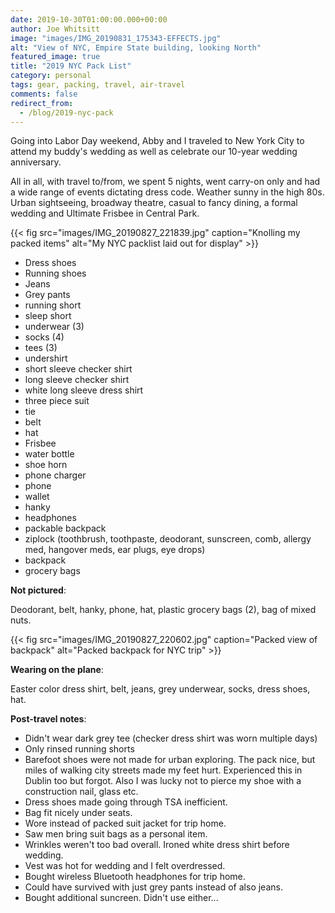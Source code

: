 ```yaml
---
date: 2019-10-30T01:00:00.000+00:00
author: Joe Whitsitt
image: "images/IMG_20190831_175343-EFFECTS.jpg"
alt: "View of NYC, Empire State building, looking North"
featured_image: true
title: "2019 NYC Pack List"
category: personal
tags: gear, packing, travel, air-travel
comments: false
redirect_from:
  - /blog/2019-nyc-pack
---
```

Going into Labor Day weekend, Abby and I traveled to New York City to attend my buddy's wedding as well as celebrate our 10-year wedding anniversary.

All in all, with travel to/from, we spent 5 nights, went carry-on only and had a wide range of events dictating dress code. Weather sunny in the high 80s. Urban sightseeing, broadway theatre, casual to fancy dining, a formal wedding and Ultimate Frisbee in Central Park.

{{< fig src="images/IMG_20190827_221839.jpg" caption="Knolling my packed items" alt="My NYC packlist laid out for display" >}}

* Dress shoes
* Running shoes
* Jeans
* Grey pants
* running short
* sleep short
* underwear (3)
* socks (4)
* tees (3)
* undershirt
* short sleeve checker shirt
* long sleeve checker shirt
* white long sleeve dress shirt
* three piece suit
* tie
* belt
* hat
* Frisbee
* water bottle
* shoe horn
* phone charger
* phone
* wallet
* hanky
* headphones
* packable backpack
* ziplock (toothbrush, toothpaste, deodorant, sunscreen, comb, allergy med, hangover meds, ear plugs, eye drops)
* backpack
* grocery bags

**Not pictured**:

Deodorant, belt, hanky, phone, hat, plastic grocery bags (2), bag of mixed nuts.

{{< fig src="images/IMG_20190827_220602.jpg" caption="Packed view of backpack" alt="Packed backpack for NYC trip" >}}

**Wearing on the plane**:

Easter color dress shirt, belt, jeans, grey underwear, socks, dress shoes, hat.

**Post-travel notes**:

* Didn't wear dark grey tee (checker dress shirt was worn multiple days)
* Only rinsed running shorts
* Barefoot shoes were not made for urban exploring. The pack nice, but miles of walking city streets made my feet hurt. Experienced this in Dublin too but forgot. Also I was lucky not to pierce my shoe with a construction nail, glass etc.
* Dress shoes made going through TSA inefficient.
* Bag fit nicely under seats.
* Wore instead of packed suit jacket for trip home.
* Saw men bring suit bags as a personal item.
* Wrinkles weren't too bad overall. Ironed white dress shirt before wedding.
* Vest was hot for wedding and I felt overdressed.
* Bought wireless Bluetooth headphones for trip home.
* Could have survived with just grey pants instead of also jeans.
* Bought additional suncreen. Didn't use either...
